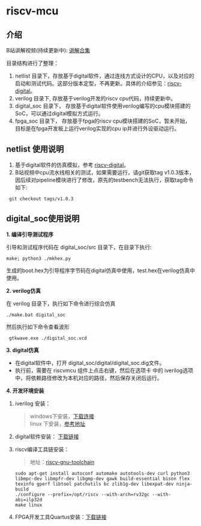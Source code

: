 # riscv-mcu

## 介绍

B站讲解视频(持续更新中): [讲解合集](https://space.bilibili.com/505193782/channel/collectiondetail?sid=3829887) 

目录结构进行了整理：
1. netlist 目录下，存放基于digital软件，通过连线方式设计的CPU，以及对应的启动和测试代码。这部分版本定型，不再更新。具体的介绍参见：[riscv-digital](doc/netlist_zh.md)。
2. verilog 目录下, 存放基于verilog开发的riscv cpu代码，持续更新中。
3. digital_soc 目录下， 存放基于digital软件使用verilog编写的cpu模块搭建的SoC，可以通过digital模拟方式运行。
4. fpga_soc 目录下， 存放基于fpga的riscv cpu模块搭建的SoC，暂未开始，目标是在fpga开发板上运行verilog实现的cpu ip并进行外设驱动运行。

## netlist 使用说明

1. 基于digital软件的仿真模拟，参考 [riscv-digital](doc/netlist_zh.md)。
2. B站视频中cpu流水线相关的测试，如果需要运行，请git获取tag v1.0.3版本，因后续对pipeline模块进行了修改，原先的testbench无法执行，获取tag命令如下:
```shell
 git checkout tags/v1.0.3
```

## digital_soc使用说明

**1. 编译引导测试程序**

引导和测试程序代码在 digital_soc/src 目录下，在目录下执行:
```shell
make; python3 ./mkhex.py
```
生成的boot.hex为引导程序字节码在digital仿真中使用，test.hex在verilog仿真中使用。


**2. verilog仿真**

在 verilog 目录下，执行如下命令进行综合仿真
```shell
./make.bat digital_soc 
```
然后执行如下命令查看波形
```shell
 gtkwave.exe ./digital_soc.vcd 
 ```


**3. digital仿真**

* 在digital软件中，打开 digital_soc/digital/digital_soc.dig文件。 
* 执行前，需要在 riscvmcu 组件上点击右键，然后在选项卡 中的 iverilog选项中，将依赖路径修改为本机对应的路径，然后保存关闭后运行。


**4. 开发环境安装**

  1. iverilog 安装：
     >windows下安装，[下载连接](http://bleyer.org/icarus/)  
     linux 下安装，[参考地址](https://steveicarus.github.io/iverilog/usage/installation.html)

  2. digital软件安装： [下载链接](https://github.com/hneemann/Digital)

  3. riscv编译工具链安装：
     >地址：[riscv-gnu-toolchain](https://gitee.com/riscv-mcu/riscv-gnu-toolchain)

        ```
        sudo apt-get install autoconf automake autotools-dev curl python3 libmpc-dev libmpfr-dev libgmp-dev gawk build-essential bison flex texinfo gperf libtool patchutils bc zlib1g-dev libexpat-dev ninja-build  
        ./configure --prefix=/opt/riscv --with-arch=rv32gc --with-abi=ilp32d   
        make linux
        ```

  4. FPGA开发工具Quartus安装：[下载链接](https://www.intel.com/content/www/us/en/software-kit/825278/intel-quartus-prime-lite-edition-design-software-version-23-1-1-for-windows.html)